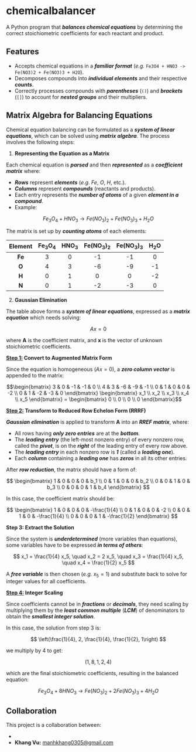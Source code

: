 # chemicalbalancer

A Python program that **_balances chemical equations_** by determining the correct stoichiometric coefficients for each reactant and product.

## Features

-   Accepts chemical equations in a **_familiar format_** (_e.g._ `Fe3O4 + HNO3 -> Fe(NO3)2 + Fe(NO3)3 + H2O`).
-   Decomposes compounds into **_individual elements_** and their respective **_counts_**.
-   Correctly processes compounds with **_parentheses_** (`()`) and **_brackets_** (`[]`) to account for **_nested groups_** and their multipliers.

## Matrix Algebra for Balancing Equations

Chemical equation balancing can be formulated as a **_system of linear equations_**, which can be solved using **_matrix algebra_**. The process involves the following steps:

1.  **Representing the Equation as a Matrix**

Each chemical equation is **_parsed_** and then **_represented_** as a **_coefficient matrix_** where:

-   **_Rows_** represent **_elements_** (_e.g._ $Fe$, $O$, $H$, etc.).
-   **_Columns_** represent **_compounds_** (reactants and products).
-   Each entry represents the **_number of atoms_** of a given **_element in a compound_**.
-   Example:

$$
Fe_3O_4 + HNO_3 \rightarrow Fe(NO_3)_2 + Fe(NO_3)_3 + H_2O
$$

The matrix is set up by **_counting atoms_** of each elements:

Element |Fe<sub>3</sub>O<sub>4</sub>|HNO<sub>3</sub>    |Fe(NO<sub>3</sub>)<sub>2</sub> |Fe(NO<sub>3</sub>)<sub>3</sub> |H<sub>2</sub>O
:------:|:-------------------------:|:-----------------:|:-----------------------------:|:-----------------------------:|:------------:
**Fe**  |3                          |0                  |-1                             |-1                             |0
**O**   |4                          |3                  |-6                             |-9                             |-1
**H**   |0                          |1                  |0                              |0                              |-2
**N**   |0                          |1                  |-2                             |-3                             |0

2.  **Gaussian Elimination**

The table above forms a **_system of linear equations_**, expressed as a **_matrix equation_** which needs solving: 

$$
Ax = 0
$$

where **A** is the coefficient matrix, and **x** is the vector of unknown stoichiometric coefficients.

**<u>Step 1:</u> Convert to Augmented Matrix Form**

Since the equation is homogeneous ($Ax = 0$), a **_zero column vector_** is appended to the matrix:

```math
\begin{bmatrix}
3 & 0 & -1 & -1 & 0 \\
4 & 3 & -6 & -9 & -1 \\
0 & 1 & 0 & 0 & -2 \\
0 & 1 & -2 & -3 & 0
\end{bmatrix}

\begin{bmatrix}
x_1 \\
x_2 \\
x_3 \\
x_4 \\
x_5
\end{bmatrix}

=

\begin{bmatrix}
0 \\
0 \\
0 \\
0
\end{bmatrix}
```

**<u>Step 2:</u> Transform to Reduced Row Echelon Form (RRRF)**

**_Gaussian elimination_** is applied to transform **A** into an **_RREF matrix_**, where:

-   All rows having **_only zero entries_** are at the **_bottom_**.
-   The **_leading entry_** (the left-most nonzero entry) of every nonzero row, called the **_pivot_**, is on the **_right_** of the leading entry of every row above.
-   The **_leading entry_** in each nonzero row is **_1_** (called a **_leading one_**).
-   Each **_column_** containing a **_leading one_** has **_zeros_** in all its other entries.

After **_row reduction_**, the matrix should have a form of:

$$
\begin{bmatrix}
1 & 0 & 0 & 0 & b_1 \\
0 & 1 & 0 & 0 & b_2 \\
0 & 0 & 1 & 0 & b_3 \\
0 & 0 & 0 & 1 & b_4
\end{bmatrix}
$$

In this case, the coefficient matrix should be:

$$
\begin{bmatrix}
1 & 0 & 0 & 0 & -\frac{1}{4} \\
0 & 1 & 0 & 0 & -2 \\
0 & 0 & 1 & 0 & -\frac{1}{4} \\
0 & 0 & 0 & 1 & -\frac{1}{2}
\end{bmatrix}
$$

**Step 3: Extract the Solution**

Since the system is **_underdetermined_** (more variables than equations), some variables have to be expressed **_in terms of others_**:

$$
x_1 = \frac{1}{4} x_5, \quad x_2 = 2 x_5, \quad x_3 = \frac{1}{4} x_5, \quad x_4 = \frac{1}{2} x_5
$$

A **_free variable_** is then chosen (_e.g._ $x_5 = 1$) and substitute back to solve for integer values for all coefficients.

**<u>Step 4:</u> Integer Scaling**

Since coefficients cannot be in **_fractions_** or **_decimals_**, they need scaling by multiplying them by the **_least common multiple_** (**_LCM_**) of denominators to obtain the **_smallest integer solution_**.

In this case, the solution from step 3 is:

$$
\left(\frac{1}{4}, 2, \frac{1}{4}, \frac{1}{2}, 1\right)
$$

we multiply by 4 to get:

$$
\left(1,8,1,2,4\right)
$$

which are the final stoichiometric coefficients, resulting in the balanced equation:

$$
Fe_3O_4 + 8HNO_3 \rightarrow Fe(NO_3)_2 + 2Fe(NO_3)_3 + 4H_2O
$$

## Collaboration

This project is a collaboration between:

-   
-   **Khang Vu:** [manhkhang0305@gmail.com](mailto:manhkhang0305@gmail.com) 